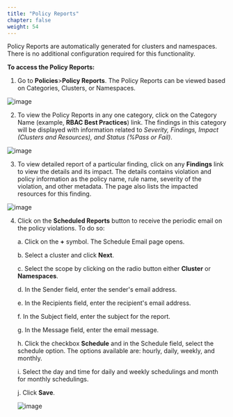 ```yaml
---
title: "Policy Reports" 
chapter: false
weight: 54 
---
```


Policy Reports are automatically generated for clusters and namespaces. There is no additional configuration required for this functionality.

**To access the Policy Reports:**
1. Go to **Policies**>**Policy Reports**. The Policy Reports can be viewed based on Categories, Clusters, or Namespaces.

![image](/images/policy_reports.png)

2. To view the Policy Reports in any one category, click on the Category Name (example, **RBAC Best Practices**) link. The findings in this category will be displayed with information related to *Severity, Findings, Impact (Clusters and Resources), and Status (%Pass or Fail)*.

![image](/images/rbac_best_practices.png)

3. To view detailed report of a particular finding, click on any **Findings** link to view the details and its impact. The details contains violation and policy information as the policy name, rule name, severity of the violation, and other metadata. The page also lists the impacted resources for this finding.

![image](/images/policy_findings.png)

4. Click on the **Scheduled Reports** button to receive the periodic email on the policy violations. To do so:

   a. Click on the **+** symbol. The Schedule Email page opens.

   b. Select a cluster and click **Next**.
   
   c. Select the scope by clicking on the radio button either **Cluster** or **Namespaces**.

   d. In the Sender field, enter the sender's email address.

   e. In the Recipients field, enter the recipient's email address.

   f. In the Subject field, enter the subject for the report.

   g. In the Message field, enter the email message.

   h. Click the checkbox **Schedule** and in the Schedule field, select the schedule option. The options available are: hourly, daily, weekly, and monthly.

   i. Select the day and time for daily and weekly schedulings and month for monthly schedulings.

   j. Click **Save**.

   ![image](/images/scheduled_policy_report.png)